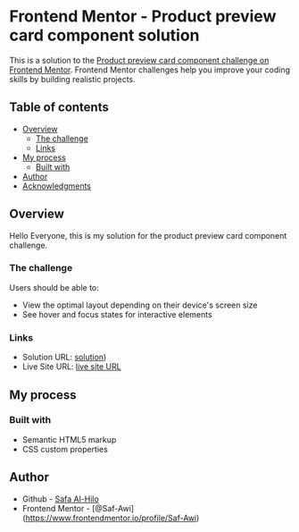 # Frontend Mentor - Product preview card component solution

This is a solution to the [Product preview card component challenge on Frontend Mentor](https://www.frontendmentor.io/challenges/product-preview-card-component-GO7UmttRfa). Frontend Mentor challenges help you improve your coding skills by building realistic projects. 

## Table of contents

- [Overview](#overview)
  - [The challenge](#the-challenge)
  - [Links](#links)
- [My process](#my-process)
  - [Built with](#built-with)
- [Author](#author)
- [Acknowledgments](#acknowledgments)


## Overview
Hello Everyone, this is my solution for the product preview card component challenge.

### The challenge

Users should be able to:

- View the optimal layout depending on their device's screen size
- See hover and focus states for interactive elements


### Links

- Solution URL: [solution](https://github.com/Saf-Awi/product-preview-card-component))
- Live Site URL: [live site URL](https://your-live-site-url.com)

## My process

### Built with

- Semantic HTML5 markup
- CSS custom properties




## Author

- Github - [Safa Al-Hilo](https://github.com/Saf-Awi)
- Frontend Mentor - [@Saf-Awi] (https://www.frontendmentor.io/profile/Saf-Awi)




